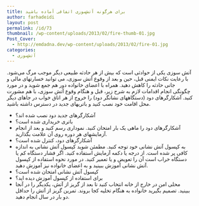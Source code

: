```yaml
---
title: برای هرگونه آتش‌سوزی اتفاقی آماده باشید
author: farhadeidi
layout: post
permalink: /id/73
thumbnail: /wp-content/uploads/2013/02/fire-thumb-01.jpg
Post_Cover:
  - http://emdadna.dev/wp-content/uploads/2013/02/fire-01.jpg
categories:
  - آتش‌سوزی
---
```

آتش سوزی یکی از حوادثی است که بیش از هر حادثه طبیعی دیگر موجب مرگ می‌شود. با رعایت نکات ایمنی قبل، حین و بعد از وقوع آتش سوزی، می توانید خسارتهای مالی و جانی حادثه را کاهش دهید. همراه با اعضای خانواده دور هم جمع شوید و در مورد چگونگی انجام اقدامات لازم به شرح زیر، قبل و هنگام وقوع آتش سوزی، با هم مشورت کنید. آشکارگرهای دود (دستگاههای نشانگر دود) را خروج از هر اتاق خواب در جاهای دیگر محل اقامت خود نصب کنید و باتریهای جدید در دسترس داشته باشید.

  * آشکارگرهای جدید دود نصب شده اند؟
  * باتری خریداری شده است؟
  * آشکارگرهای دود را ماهی یک بار امتحان کنید. نموداری رسم کنید و بعد از انجام آزمایشهای هر دوره روی آن علامت بگذارید.
  * آشکارگرهای دود، کنترل شده است؟
  * به کپسول آتش نشانی خود توجه کنید. مطمئن شوید کپسول آتش نشانی به اندازه کافی پر شده است. از درجه یا دکمه آزمایش استفاده کنید. اگر فشار دستگاه کم یا دستگاه خراب است آن را تعویض و یا تعمیر کنید. در مورد نحوه استفاده از کپسول آتش نشانی آموزش ببینید و به اعضای خانواده نیز آموزش دهید.
  * کپسول آتش نشانی امتحان شده است؟
  * برای استفاده از کپسول آموزش دیده اید؟
  * محلی امن در خارج از خانه انتخاب کنید تا بعد از گریز از آتش، یکدیگر را در آنجا ببینید. تصمیم بگیرید خانواده به هنگام تخلیه کجا بروند. تمرین گریز از آتش را حداقل دو بار در سال انجام دهید.
